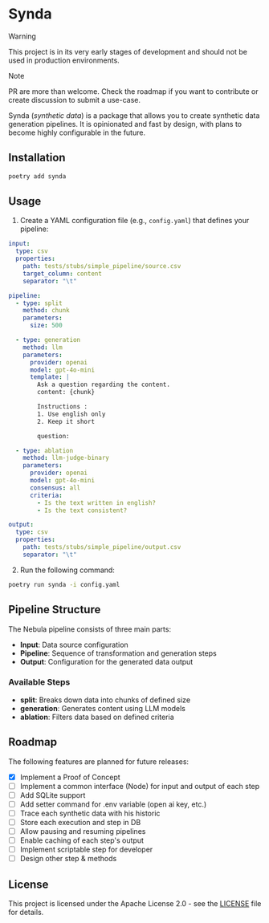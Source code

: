 # Synda

> [!WARNING]
> This project is in its very early stages of development and should not be used in production environments.

> [!NOTE]
> PR are more than welcome. Check the roadmap if you want to contribute or create discussion to submit a use-case.

Synda (*synthetic data*) is a package that allows you to create synthetic data generation pipelines. 
It is opinionated and fast by design, with plans to become highly configurable in the future.


## Installation

```bash
poetry add synda
```

## Usage

1. Create a YAML configuration file (e.g., `config.yaml`) that defines your pipeline:

```yaml
input:
  type: csv
  properties:
    path: tests/stubs/simple_pipeline/source.csv
    target_column: content
    separator: "\t"

pipeline:
  - type: split
    method: chunk
    parameters:
      size: 500

  - type: generation
    method: llm
    parameters:
      provider: openai
      model: gpt-4o-mini
      template: |
        Ask a question regarding the content.
        content: {chunk}

        Instructions :
        1. Use english only
        2. Keep it short

        question:

  - type: ablation
    method: llm-judge-binary
    parameters:
      provider: openai
      model: gpt-4o-mini
      consensus: all
      criteria:
        - Is the text written in english?
        - Is the text consistent?

output:
  type: csv
  properties:
    path: tests/stubs/simple_pipeline/output.csv
    separator: "\t"
```

2. Run the following command:

```bash
poetry run synda -i config.yaml
```

## Pipeline Structure

The Nebula pipeline consists of three main parts:

- **Input**: Data source configuration
- **Pipeline**: Sequence of transformation and generation steps
- **Output**: Configuration for the generated data output

### Available Steps

- **split**: Breaks down data into chunks of defined size
- **generation**: Generates content using LLM models
- **ablation**: Filters data based on defined criteria

## Roadmap

The following features are planned for future releases:

- [x] Implement a Proof of Concept
- [ ] Implement a common interface (Node) for input and output of each step
- [ ] Add SQLite support
- [ ] Add setter command for .env variable (open ai key, etc.)
- [ ] Trace each synthetic data with his historic
- [ ] Store each execution and step in DB
- [ ] Allow pausing and resuming pipelines
- [ ] Enable caching of each step's output
- [ ] Implement scriptable step for developer
- [ ] Design other step & methods

## License

This project is licensed under the Apache License 2.0 - see the [LICENSE](LICENSE) file for details.